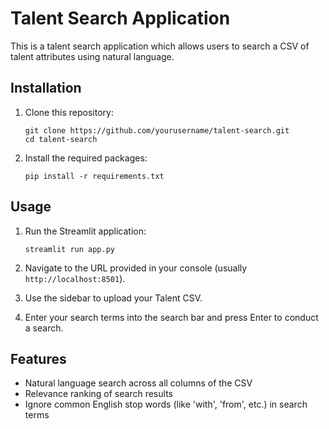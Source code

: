 # Talent Search Application

This is a talent search application which allows users to search a CSV of talent attributes using natural language.

## Installation

1. Clone this repository:
    ```
    git clone https://github.com/yourusername/talent-search.git
    cd talent-search
    ```

2. Install the required packages:
    ```
    pip install -r requirements.txt
    ```

## Usage

1. Run the Streamlit application:
    ```
    streamlit run app.py
    ```

2. Navigate to the URL provided in your console (usually `http://localhost:8501`).

3. Use the sidebar to upload your Talent CSV.

4. Enter your search terms into the search bar and press Enter to conduct a search.

## Features

- Natural language search across all columns of the CSV
- Relevance ranking of search results
- Ignore common English stop words (like 'with', 'from', etc.) in search terms
